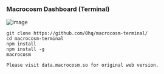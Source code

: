 ### Macrocosm Dashboard (Terminal)

![image](https://github.com/macrocosmcorp/macrocosm-terminal/assets/30643741/ee170281-b539-4100-b426-42b836657360)


```
git clone https://github.com/0hq/macrocosm-terminal/
cd macrocosm-terminal
npm install
npm install -g
macrocosm
```
```Please visit data.macrocosm.so for original web version.```
